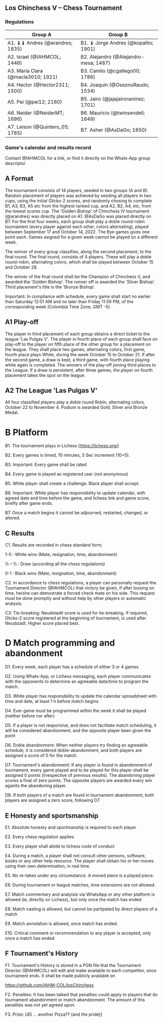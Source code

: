 ## Los Chinchess V – Chess Tournament
### Regulations

| Group A                            | Group B                               |
|------------------------------------|---------------------------------------|
| A1. ♝♝ Andres (@arandres; 1835)    | B1. ♝ Jorge Andres (@kopalito; 1901)  |
| A2. Israel (@IAHMCOL; 1446)        | B2. Alejandro (@Alejandro-mesa; 1487) |
| A3. Maria Clara (@macla3010; 1921) | B3. Camilo (@cgallego00; 1786)        |
| A4. Hector (@Hector2311; 1500)     | B4. Joaquin (@OseznoRaudo; 1534)      |
| A5. Pei (@pei12; 2160)             | B5. Jairo (@jajajairoramirez; 1701)   |
| A6.  Neider (@NeiderMT; 1696)      | B6.  Mauricio (@twinsendell; 1649)    |
| A7. Leison (@Quintero_05; 1785)    | B7. Asher (@AsDaGo; 1850)             |

### Game's calendar and results record

Contact @IAHMCOL for a link, or find it directly on the Whats-App group descriptor

## A	Format

The tournament consists of 14 players, seeded in two groups (A and B). Random placement of players was achieved by seeding all players in two cups, using the initial Glicko-2 scores, and randomly chosing to complete B1, A3, B3, A5 etc from the highest ranked cup, and A2, B2, A4, etc, from the lowest scores cup. The 'Golden Bishop' of Chinchess IV tournament (@arandres) was directly placed on A1. @AsDaGo was placed directly on B7. For the first four weeks, each group shall play a doble round-robin tournament (every player against each other, colors alternating), played between September 17 and October 14, 2022. The Bye games gives one point each. Games asigned for a given week cannot be played on a different week.

The winner of every group classifies, along the second placement, to the final round. The final round, consists of 4 players. These will play a doble round-robin, alternating colors, which shall be played between October 15 and October 28.

The winner of the final round shall be the Champion of Chinchess V, and awarded the 'Golden Bishop'. The runner off is awarded the 'Silver Bishop'. Third placement's title is the 'Bronze Bishop'.

Important: In compliance with schedule, every game shall start no earlier than Saturday 12:01 AM and no later than Friday 11:59 PM, of the corresponding week (Colombia Time Zone, GMT -5).


## A1	   Play-off

The player in third placement of each group obtains a direct ticket to the league 'Las Pulgas V'. The player in fourth place of each group shall face on play-off to the player on fifth place of the other group for a placement on the league. They shall place two games, alternating colors, first game, fourth place plays White, during the week October 15 to October 21. If after the second game, a draw is kept, a third game, with fourth place playing white again is completed. The winners of the play-off joining third places to the League. If a draw is persistent, after three games, the player on fourth placement takes the spot on the league.

## A2	The League 'Las Pulgas V'

All four classified players play a doble round Robin, alternating colors, October 22 to November 4. Podium is awarded Gold, Silver and Bronze Medal.

# B	Platform

B1. The tournament plays in  Lichess (https://lichess.org/)

B2. Every games is timed,  10 minutes, 5 Sec increment (10+5).

B3. Important: Every game shall be rated

B4. Every game is played as registered user (not anonymous)

B5. White player shall create a challenge. Black player shall accept.

B6. Important: White player has responsibility to update calendar, with agreed date and time before the game, and lichess link and game score, briefly after game ends.

B7. Once a match begins it cannot be adjourned, restarted, changed, or altered.

## C	Results

C1. Results are recorded in chess standard form;

1-0 : White wins (Mate, resignation, time, abandonment)

½ – ½ : Draw (according all the chess regulations)

0-1 : Black wins (Mate, resignation, time, abandonment)

C2. In accordance to chess regulations,  a player can personally request the Tournament Director (@IAHMCOL) that victory be given, if after loosing on time, he/she can demostrate a forced check mate on his side. This request must be done promptly and without help by other players or automatic analysis.

C3: Tie-breaking: Neudstadtl score is used for tie-breaking. If required, Glicko-2 score registered at the beginning of tournament, is used after Neudstadl. Higher score placed best.

# D	Match programming and abandonment

D1. Every week, each player has a schedule of either 3 or 4 games

D2. Using Whats-App, or Lichess messaging, each player communicates with the opponents to determine an agreeable date/time to program the match.

D3. White player has responsibility to update the calendar spreadsheet with time and date, at least 1 h before match begins

D4. Ever game must be programmed within the week it shall be played (neither before nor after)

D5. If a player is not responsive, and does not facilitate match scheduling, it will be considered abandonment, and the opposite player been given the point

D6. Doble abandonment: When neither players try finding an agreeable schedule, it is considered doble-abandonment, and both players are assigned a score of 0 for the match.

D7. Tournament's abandonment: If any player is found in abandonment of tournament, every game played and to be played for this player shall be assigned 0 points (irrespective of previous results). The abandoning player scores a final of zero points. The opposite players are awarded every win againts the abandoning player. 

D8. If both players of a match are found in tournament abandonment, both players are assigned a zero score, following D7

## E	Honesty and sportsmanship

E1. Absolute honesty and sportmanship is required to each player

E2. Every chess regulation applies

E3. Every player shall abide to lichess code of conduct

E4. During a match, a player shall not consult other persons, software, books or any other help resource. The player shall obtain his or her moves using their own determination, in real time.

E5. No re-takes under any circumstance. A moved piece is a played piece.

E6. During tournament or league matches, time extensions are not allowed.

E7. Match commentary and analyisis via WhatsApp or any other platform is allowed (ie, directly on Lichess), but only once the match has ended

E8. Match casting is allowed, but cannot be partipated by direct players of a match

E9. Match annotation is allowed, once match has ended.

E10. Critical comment or recommendation to any player is accepted, only once a match has ended

## F	Tournament's History

F1. Tournament's History is stored in a PGN file that the Tournament Director (@IAHMCOL) will edit and make available to each competitor, once tournament ends. It shall be made publicly available on 

https://github.com/IAHM-COL/losChinchess

F2. Penalties: It has been talked that penalties could apply to players that do tournament abandonment or match abandonment. The amount of this penalties was not yet agreed upon.

F3. Prize: [45 … another Pizza?? (and the pride)]
